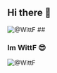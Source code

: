 ## Hi there 👋

<img src="https://count.getloli.com/get/@WittF?theme=rule34" alt="@WittF" /> 
##

### Im WittF 😎

<img src="https://readme-stats-github-olive.vercel.app/api?username=WittF&cc=FFFFFF&tc=808080&ic=000000&bc=FFFFFF" alt="@WittF" /> 
